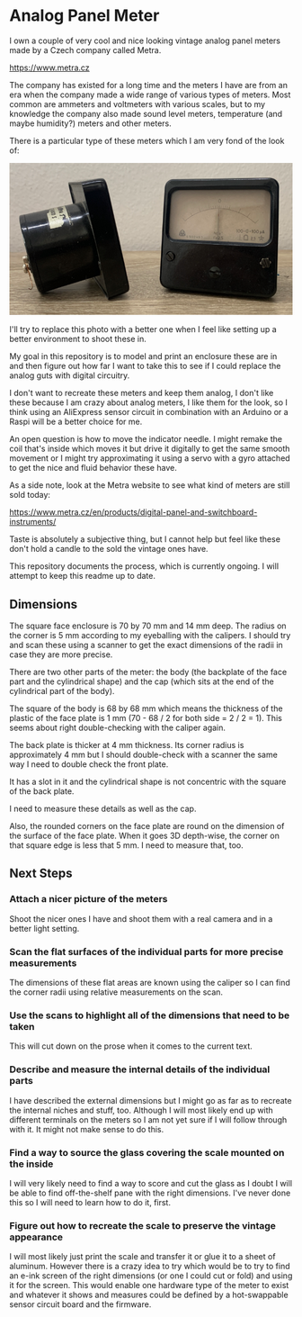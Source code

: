 # Analog Panel Meter

I own a couple of very cool and nice looking vintage analog panel meters made by
a Czech company called Metra.

https://www.metra.cz

The company has existed for a long time and the meters I have are from an era
when the company made a wide range of various types of meters.
Most common are ammeters and voltmeters with various scales, but to my knowledge
the company also made sound level meters, temperature (and maybe humidity?)
meters and other meters.

There is a particular type of these meters which I am very fond of the look of:

![](meters.png)

I'll try to replace this photo with a better one when I feel like setting up a
better environment to shoot these in.

My goal in this repository is to model and print an enclosure these are in and
then figure out how far I want to take this to see if I could replace the analog
guts with digital circuitry.

I don't want to recreate these meters and keep them analog, I don't like these
because I am crazy about analog meters, I like them for the look, so I think
using an AliExpress sensor circuit in combination with an Arduino or a Raspi
will be a better choice for me.

An open question is how to move the indicator needle.
I might remake the coil that's inside which moves it but drive it digitally to
get the same smooth movement or I might try approximating it using a servo with
a gyro attached to get the nice and fluid behavior these have.

As a side note, look at the Metra website to see what kind of meters are still
sold today:

https://www.metra.cz/en/products/digital-panel-and-switchboard-instruments/

Taste is absolutely a subjective thing, but I cannot help but feel like these
don't hold a candle to the sold the vintage ones have.

This repository documents the process, which is currently ongoing.
I will attempt to keep this readme up to date.

## Dimensions

The square face enclosure is 70 by 70 mm and 14 mm deep.
The radius on the corner is 5 mm according to my eyeballing with the calipers.
I should try and scan these using a scanner to get the exact dimensions of the
radii in case they are more precise.

There are two other parts of the meter: the body (the backplate of the face part
and the cylindrical shape) and the cap (which sits at the end of the cylindrical
part of the body).

The square of the body is 68 by 68 mm which means the thickness of the plastic
of the face plate is 1 mm (70 - 68 / 2 for both side = 2 / 2 = 1).
This seems about right double-checking with the caliper again.

The back plate is thicker at 4 mm thickness.
Its corner radius is approximately 4 mm but I should double-check with a scanner
the same way I need to double check the front plate.

It has a slot in it and the cylindrical shape is not concentric with the square
of the back plate.

I need to measure these details as well as the cap.

Also, the rounded corners on the face plate are round on the dimension of the
surface of the face plate.
When it goes 3D depth-wise, the corner on that square edge is less that 5 mm.
I need to measure that, too.

## Next Steps

### Attach a nicer picture of the meters

Shoot the nicer ones I have and shoot them with a real camera and in a better
light setting.

### Scan the flat surfaces of the individual parts for more precise measurements

The dimensions of these flat areas are known using the caliper so I can find the
corner radii using relative measurements on the scan.

### Use the scans to highlight all of the dimensions that need to be taken

This will cut down on the prose when it comes to the current text.

### Describe and measure the internal details of the individual parts

I have described the external dimensions but I might go as far as to recreate
the internal niches and stuff, too.
Although I will most likely end up with different terminals on the meters so I
am not yet sure if I will follow through with it.
It might not make sense to do this.

### Find a way to source the glass covering the scale mounted on the inside

I will very likely need to find a way to score and cut the glass as I doubt I
will be able to find off-the-shelf pane with the right dimensions.
I've never done this so I will need to learn how to do it, first.

### Figure out how to recreate the scale to preserve the vintage appearance

I will most likely just print the scale and transfer it or glue it to a sheet of
aluminum.
However there is a crazy idea to try which would be to try to find an e-ink
screen of the right dimensions (or one I could cut or fold) and using it for the
screen.
This would enable one hardware type of the meter to exist and whatever it shows
and measures could be defined by a hot-swappable sensor circuit board and the
firmware.

